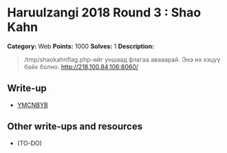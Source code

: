 # Haruulzangi 2018 Round 3 : Shao Kahn

**Category:** Web
**Points:** 1000
**Solves:** 1
**Description:**

>/tmp/shaokahnflag.php-ийг уншаад флагаа авааарай. Энэ их хэцүү байх болно.
>http://218.100.84.106:8060/

## Write-up
* [YMCNBYB](https://github.com/haruulzangi/2018/tree/master/round-3/Web/Shao%20Kahn/zoloogg/README.MD)

## Other write-ups and resources
* (TO-DO)